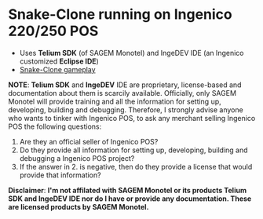 # Snake-Clone running on Ingenico 220/250 POS
* Uses **Telium SDK** (of SAGEM Monotel) and IngeDEV IDE (an Ingenico customized **Eclipse IDE**)
* [Snake-Clone gameplay](https://www.youtube.com/watch?v=T1Z9uBWw0vA)

**NOTE**: **Telium SDK** and **IngeDEV** IDE are proprietary, license-based and documentation about them is scarcily available. Officially, only SAGEM Monotel will provide training and all the information for setting up, developing, building and debugging. Therefore, I strongly advise anyone who wants to tinker with Ingenico POS, to ask any merchant selling Ingenico POS the following questions:

1. Are they an official seller of Ingenico POS?
2. Do they provide all information for setting up, developing, building and debugging a Ingenico POS project?
3. If the answer in 2. is negative, then do they provide a license that would provide that information?

**Disclaimer**: **I'm not affilated with SAGEM Monotel or its products Telium SDK and IngeDEV IDE nor do I have or provide any documentation. These are licensed products by SAGEM Monotel.**
